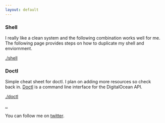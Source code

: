 ```yaml
---
layout: default
---
```


### Shell

I really like a clean system and the following combination works well for me. 
The following page provides steps on how to duplicate my shell and enviornment. 

[./shell](./shell)

### Doctl

Simple cheat sheet for doctl. I plan on adding more resources so check back in. 
[Doctl](https://github.com/digitalocean/doctl) is a command line interface for the DigitalOcean API.

[./doctl](./doctl)

[..](../)

You can follow me on [twitter](https://twitter.com/AlexisReyesJR).
